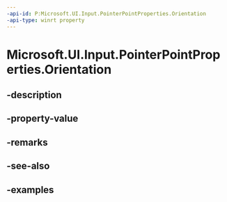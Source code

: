```yaml
---
-api-id: P:Microsoft.UI.Input.PointerPointProperties.Orientation
-api-type: winrt property
---
```


# Microsoft.UI.Input.PointerPointProperties.Orientation

<!--
public float Orientation { get; }
-->


## -description

## -property-value

## -remarks

## -see-also

## -examples


